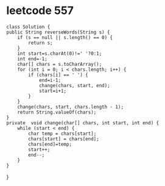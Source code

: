 # leetcode 557
    class Solution {
    public String reverseWords(String s) {
        if (s == null || s.length() == 0) {
            return s;
        }
        int start=s.charAt(0)!=' '?0:1;
        int end=-1;
        char[] chars = s.toCharArray();
        for (int i = 0; i < chars.length; i++) {
            if (chars[i] == ' ') {
                end=i-1;
                change(chars, start, end);
                start=i+1;
            }
        }
        change(chars, start, chars.length - 1);
        return String.valueOf(chars);
    }
    private  void change(char[] chars, int start, int end) {
        while (start < end) {
            char temp = chars[start];
            chars[start] = chars[end];
            chars[end]=temp;
            start++;
            end--;
        }
    }
}
